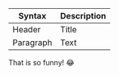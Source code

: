 | Syntax | Description |
| ----------- | ----------- |
| Header | Title |
| Paragraph | Text | 

That is so funny! :joy: